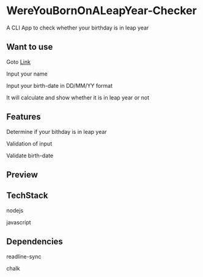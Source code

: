 # WereYouBornOnALeapYear-Checker
A CLI App to check whether your birthday is in leap year

## Want to use

Goto [Link](https://replit.com/@IM-Suryakant-Ku/WereYouBornOnALeapYear-Checker?embed=1&output=1)

Input your name

Input your birth-date in DD/MM/YY format

It will calculate and show whether it is in leap year or not 

## Features 

Determine if your bithday is in leap year

Validation of input

Validate birth-date

## Preview



## TechStack

nodejs

javascript

## Dependencies

readline-sync

chalk
